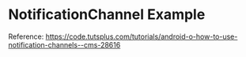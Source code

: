 # NotificationChannel Example

Reference: https://code.tutsplus.com/tutorials/android-o-how-to-use-notification-channels--cms-28616
